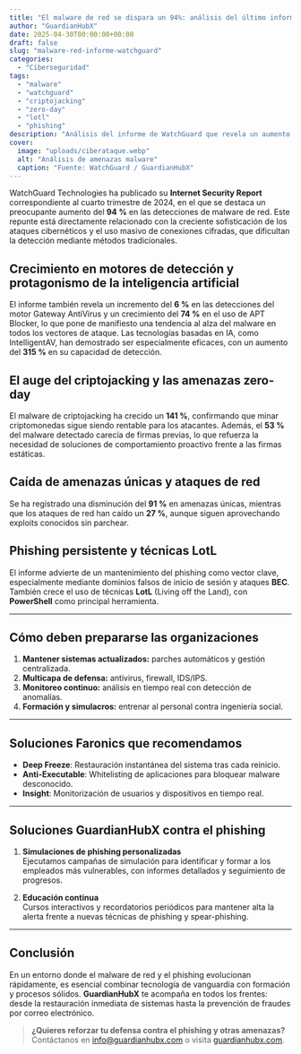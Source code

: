```yaml
---
title: "El malware de red se dispara un 94%: análisis del último informe de amenazas de WatchGuard"
author: "GuardianHubX"
date: 2025-04-30T00:00:00+00:00
draft: false
slug: "malware-red-informe-watchguard"
categories:
  - "Ciberseguridad"
tags:
  - "malware"
  - "watchguard"
  - "criptojacking"
  - "zero-day"
  - "lotl"
  - "phishing"
description: "Análisis del informe de WatchGuard que revela un aumento del 94 % en malware de red y cómo GuardianHubX ayuda a mitigar amenazas."
cover:
  image: "uploads/ciberataque.webp"
  alt: "Análisis de amenazas malware"
  caption: "Fuente: WatchGuard / GuardianHubX"
---
```


WatchGuard Technologies ha publicado su **Internet Security Report** correspondiente al cuarto trimestre de 2024, en el que se destaca un preocupante aumento del **94 %** en las detecciones de malware de red. Este repunte está directamente relacionado con la creciente sofisticación de los ataques cibernéticos y el uso masivo de conexiones cifradas, que dificultan la detección mediante métodos tradicionales.

## Crecimiento en motores de detección y protagonismo de la inteligencia artificial

El informe también revela un incremento del **6 %** en las detecciones del motor Gateway AntiVirus y un crecimiento del **74 %** en el uso de APT Blocker, lo que pone de manifiesto una tendencia al alza del malware en todos los vectores de ataque. Las tecnologías basadas en IA, como IntelligentAV, han demostrado ser especialmente eficaces, con un aumento del **315 %** en su capacidad de detección.

## El auge del criptojacking y las amenazas zero-day

El malware de criptojacking ha crecido un **141 %**, confirmando que minar criptomonedas sigue siendo rentable para los atacantes. Además, el **53 %** del malware detectado carecía de firmas previas, lo que refuerza la necesidad de soluciones de comportamiento proactivo frente a las firmas estáticas.

## Caída de amenazas únicas y ataques de red

Se ha registrado una disminución del **91 %** en amenazas únicas, mientras que los ataques de red han caído un **27 %**, aunque siguen aprovechando exploits conocidos sin parchear.

## Phishing persistente y técnicas LotL

El informe advierte de un mantenimiento del phishing como vector clave, especialmente mediante dominios falsos de inicio de sesión y ataques **BEC**. También crece el uso de técnicas **LotL** (Living off the Land), con **PowerShell** como principal herramienta.

---

## Cómo deben prepararse las organizaciones

1. **Mantener sistemas actualizados:** parches automáticos y gestión centralizada.  
2. **Multicapa de defensa:** antivirus, firewall, IDS/IPS.  
3. **Monitoreo continuo:** análisis en tiempo real con detección de anomalías.  
4. **Formación y simulacros:** entrenar al personal contra ingeniería social.  

---

## Soluciones Faronics que recomendamos

- **Deep Freeze**: Restauración instantánea del sistema tras cada reinicio.  
- **Anti-Executable**: Whitelisting de aplicaciones para bloquear malware desconocido.  
- **Insight**: Monitorización de usuarios y dispositivos en tiempo real.  

---

## Soluciones GuardianHubX contra el phishing

1. **Simulaciones de phishing personalizadas**  
   Ejecutamos campañas de simulación para identificar y formar a los empleados más vulnerables, con informes detallados y seguimiento de progresos.

2. **Educación continua**  
   Cursos interactivos y recordatorios periódicos para mantener alta la alerta frente a nuevas técnicas de phishing y spear-phishing.

---

## Conclusión

En un entorno donde el malware de red y el phishing evolucionan rápidamente, es esencial combinar tecnología de vanguardia con formación y procesos sólidos. **GuardianHubX** te acompaña en todos los frentes: desde la restauración inmediata de sistemas hasta la prevención de fraudes por correo electrónico.

> **¿Quieres reforzar tu defensa contra el phishing y otras amenazas?**  
> Contáctanos en info@guardianhubx.com o visita [guardianhubx.com](https://guardianhubx.com).